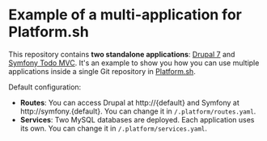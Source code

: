 # Example of a multi-application for Platform.sh

This repository contains **two standalone applications**: [Drupal 7](https://github.com/platformsh/platformsh-examples/tree/drupal/7.x) and [Symfony Todo MVC](https://github.com/platformsh/platformsh-examples/tree/symfony/todo-mvc-full). 
It's an example to show you how you can use multiple applications inside a single Git repository in [Platform.sh](https://platform.sh).

Default configuration:
* **Routes**: You can access Drupal at http://{default} and Symfony at http://symfony.{default}. You can change it in ``/.platform/routes.yaml``.
* **Services**: Two MySQL databases are deployed. Each application uses its own. You can change it in ``/.platform/services.yaml``.
